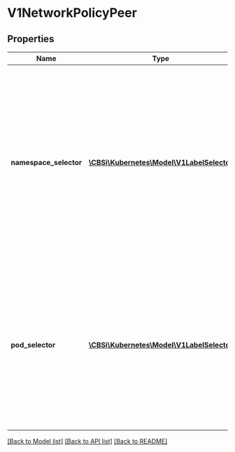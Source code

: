 # V1NetworkPolicyPeer

## Properties
Name | Type | Description | Notes
------------ | ------------- | ------------- | -------------
**namespace_selector** | [**\CBSi\Kubernetes\Model\V1LabelSelector**](V1LabelSelector.md) | Selects Namespaces using cluster scoped-labels. This matches all pods in all namespaces selected by this label selector. This field follows standard label selector semantics. If present but empty, this selector selects all namespaces. | [optional] 
**pod_selector** | [**\CBSi\Kubernetes\Model\V1LabelSelector**](V1LabelSelector.md) | This is a label selector which selects Pods in this namespace. This field follows standard label selector semantics. If present but empty, this selector selects all pods in this namespace. | [optional] 

[[Back to Model list]](../README.md#documentation-for-models) [[Back to API list]](../README.md#documentation-for-api-endpoints) [[Back to README]](../README.md)


